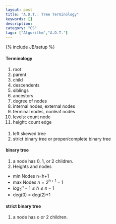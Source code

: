 ```yaml
---
layout: post
title: "A.D.T.: Tree Terminology"
keywords: []
description: 
category: "CS"
tags: ["Algorithm","A.D.T."]
---
```

{% include JB/setup %}


#### Terminology
1. root
2. parent
3. child
4. descendents
5. siblings
6. ancestors
7. degree of nodes
8. internal nodes, external nodes
8. terminal nodes, nonleaf nodes
9. levels: count node
10. height: count edge

####
1. left skewed tree
2. strict binary tree or proper/complete binary tree


#### binary tree
1. a node has 0, 1, or 2 children.
1. Heights and nodes
- min Nodes n=h+1
- max Nodes $n = 2^{h+1}- 1$
- $log_2^n - 1 \leq h \leq n-1$
- deg(0) = deg(2)+1

#### strict binary tree
1. a node has o or 2 children.







